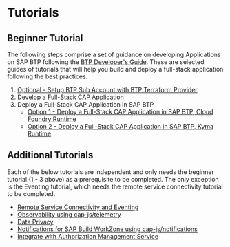 # Tutorials
## Beginner Tutorial
The following steps comprise a set of guidance on developing Applications on SAP BTP following the [BTP Developer's Guide](https://help.sap.com/docs/btp/btp-developers-guide/what-is-btp-developers-guide). These are selected guides of tutorials that will help you build and deploy a full-stack application following the best practices.


1. [Optional - Setup BTP Sub Account with BTP Terraform Provider](./btp-terraform/README.md)
2. [Develop a Full-Stack CAP Application](https://developers.sap.com/group.cap-application-full-stack.html)
3. Deploy a Full-Stack CAP Application in SAP BTP
    - [Option 1 - Deploy a Full-Stack CAP Application in SAP BTP, Cloud Foundry Runtime](https://developers.sap.com/group.deploy-full-stack-cap-application.html)
    - [Option 2 - Deploy a Full-Stack CAP Application in SAP BTP, Kyma Runtime](https://developers.sap.com/group.deploy-full-stack-cap-kyma-runtime.html)


## Additional Tutorials
Each of the below tutorials are independent and only needs the beginner tutorial (1 - 3 above) as a prerequisite to be completed. The only exception is the Eventing tutorial, which needs the remote service connectivity tutorial to be completed.
- [Remote Service Connectivity and Eventing](./remote-service.md)
- [Observability using cap-js/telemetry](./observability/README.md)
- [Data Privacy](./dataprivacy.md) 
- [Notifications for SAP Build WorkZone using cap-js/notifications](./notifications/readme.md)
- [Integrate with Authorization Management Service](./xsuaa-to-ams/README.md)


 
